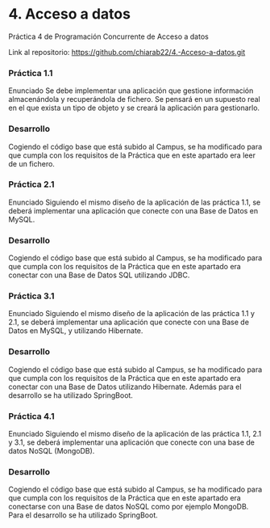 # 4. Acceso a datos

Práctica 4 de Programación Concurrente de Acceso a datos

Link al repositorio: https://github.com/chiarab22/4.-Acceso-a-datos.git

### Práctica 1.1
Enunciado
Se debe implementar una aplicación que gestione información almacenándola y recuperándola de fichero. Se pensará en un supuesto real en el que exista un tipo de objeto y se creará la aplicación para gestionarlo.

### Desarrollo
Cogiendo el código base que está subido al Campus, se ha modificado para que cumpla con los requisitos de la Práctica que en este apartado era leer de un fichero.

### Práctica 2.1
Enunciado
Siguiendo el mismo diseño de la aplicación de las práctica 1.1, se deberá implementar una aplicación que conecte con una Base de Datos en MySQL.

### Desarrollo
Cogiendo el código base que está subido al Campus, se ha modificado para que cumpla con los requisitos de la Práctica que en este apartado era conectar con una Base de Datos SQL utilizando JDBC.


### Práctica 3.1
Enunciado
Siguiendo el mismo diseño de la aplicación de las práctica 1.1 y 2.1, se deberá implementar una aplicación que conecte con una Base de Datos en MySQL, y utilizando Hibernate.


### Desarrollo
Cogiendo el código base que está subido al Campus, se ha modificado para que cumpla con los requisitos de la Práctica que en este apartado era conectar con una Base de Datos utilizando Hibernate. Además para el desarrollo se ha utilizado SpringBoot.


### Práctica 4.1
Enunciado
Siguiendo el mismo diseño de la aplicación de las práctica 1.1, 2.1 y 3.1, se deberá implementar una aplicación que conecte con una base de datos NoSQL (MongoDB).


### Desarrollo
Cogiendo el código base que está subido al Campus, se ha modificado para que cumpla con los requisitos de la Práctica que en este apartado era conectarse con una Base de datos NoSQL como por ejemplo MongoDB. Para el desarrollo se ha utilizado SpringBoot.

